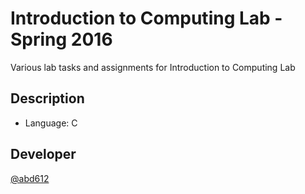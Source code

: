 # Introduction to Computing Lab - Spring 2016

Various lab tasks and assignments for Introduction to Computing Lab

## Description

* Language: C

## Developer
 
[@abd612](https://github.com/abd612)